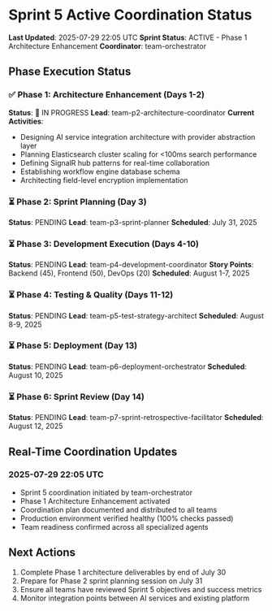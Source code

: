 # Sprint 5 Active Coordination Status

**Last Updated**: 2025-07-29 22:05 UTC
**Sprint Status**: ACTIVE - Phase 1 Architecture Enhancement
**Coordinator**: team-orchestrator

## Phase Execution Status

### ✅ Phase 1: Architecture Enhancement (Days 1-2)
**Status**: 🔄 IN PROGRESS
**Lead**: team-p2-architecture-coordinator
**Current Activities**:
- Designing AI service integration architecture with provider abstraction layer
- Planning Elasticsearch cluster scaling for <100ms search performance
- Defining SignalR hub patterns for real-time collaboration
- Establishing workflow engine database schema
- Architecting field-level encryption implementation

### ⏳ Phase 2: Sprint Planning (Day 3)
**Status**: PENDING
**Lead**: team-p3-sprint-planner
**Scheduled**: July 31, 2025

### ⏳ Phase 3: Development Execution (Days 4-10)
**Status**: PENDING
**Lead**: team-p4-development-coordinator
**Story Points**: Backend (45), Frontend (50), DevOps (20)
**Scheduled**: August 1-7, 2025

### ⏳ Phase 4: Testing & Quality (Days 11-12)
**Status**: PENDING
**Lead**: team-p5-test-strategy-architect
**Scheduled**: August 8-9, 2025

### ⏳ Phase 5: Deployment (Day 13)
**Status**: PENDING
**Lead**: team-p6-deployment-orchestrator
**Scheduled**: August 10, 2025

### ⏳ Phase 6: Sprint Review (Day 14)
**Status**: PENDING
**Lead**: team-p7-sprint-retrospective-facilitator
**Scheduled**: August 12, 2025

## Real-Time Coordination Updates

### 2025-07-29 22:05 UTC
- Sprint 5 coordination initiated by team-orchestrator
- Phase 1 Architecture Enhancement activated
- Coordination plan documented and distributed to all teams
- Production environment verified healthy (100% checks passed)
- Team readiness confirmed across all specialized agents

## Next Actions
1. Complete Phase 1 architecture deliverables by end of July 30
2. Prepare for Phase 2 sprint planning session on July 31
3. Ensure all teams have reviewed Sprint 5 objectives and success metrics
4. Monitor integration points between AI services and existing platform
